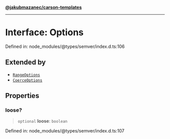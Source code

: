 [**@jakubmazanec/carson-templates**](../../../../README.md)

---

# Interface: Options

Defined in: node_modules/@types/semver/index.d.ts:106

## Extended by

- [`RangeOptions`](RangeOptions.md)
- [`CoerceOptions`](CoerceOptions.md)

## Properties

### loose?

> `optional` **loose**: `boolean`

Defined in: node_modules/@types/semver/index.d.ts:107
